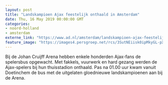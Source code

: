 ```yaml
---
layout: post
title: "Landskampioen Ajax feestelijk onthaald in Amsterdam"
date: Thu, 16 May 2019 00:00:00 GMT
categories: 
- noord-holland 
- amsterdam 
externe_link: "https://www.ad.nl/amsterdam/landskampioen-ajax-feestelijk-onthaald-in-amsterdam~a3657d98/"
feature_image: "https://images4.persgroep.net/rcs/3SutNEiisk0ipMkyGL-pXMr0jmw/diocontent/148479972/_fitwidth/400/?appId=21791a8992982cd8da851550a453bd7f&quality=0.7"
---
```


Bij de Johan Cruijff Arena hebben enkele honderden Ajax-fans de spelersbus opgewacht. Met fakkels, vuurwerk en hard gezang werden de Ajax-spelers bij hun thuisstadion onthaald. Pas na 01.00 uur kwam vanuit Doetinchem de bus met de uitgelaten gloednieuwe landskampioenen aan bij de Arena.

